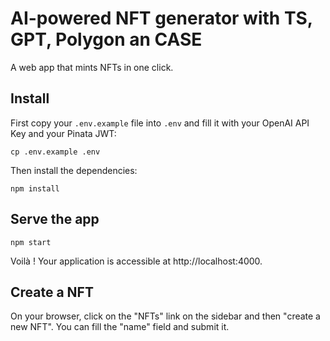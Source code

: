 # AI-powered NFT generator with TS, GPT, Polygon an CASE

A web app that mints NFTs in one click.

## Install

First copy your `.env.example` file into `.env` and fill it with your OpenAI API Key and your Pinata JWT:

```
cp .env.example .env
```

Then install the dependencies:

```
npm install
```

## Serve the app

```
npm start
```

Voilà ! Your application is accessible at http://localhost:4000.

## Create a NFT

On your browser, click on the "NFTs" link on the sidebar and then "create a new NFT". You can fill the "name" field and submit it.
